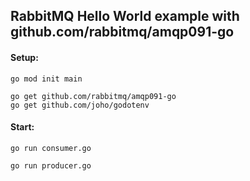 ## RabbitMQ Hello World example with github.com/rabbitmq/amqp091-go

#### Setup:

```
go mod init main

go get github.com/rabbitmq/amqp091-go
go get github.com/joho/godotenv
```

#### Start:

```
go run consumer.go
```

```
go run producer.go
```
